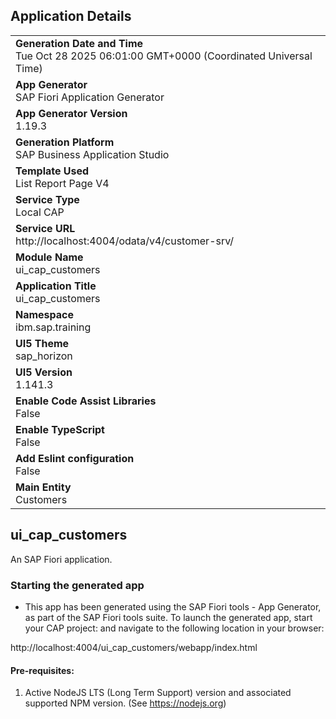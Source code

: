 ## Application Details
|               |
| ------------- |
|**Generation Date and Time**<br>Tue Oct 28 2025 06:01:00 GMT+0000 (Coordinated Universal Time)|
|**App Generator**<br>SAP Fiori Application Generator|
|**App Generator Version**<br>1.19.3|
|**Generation Platform**<br>SAP Business Application Studio|
|**Template Used**<br>List Report Page V4|
|**Service Type**<br>Local CAP|
|**Service URL**<br>http://localhost:4004/odata/v4/customer-srv/|
|**Module Name**<br>ui_cap_customers|
|**Application Title**<br>ui_cap_customers|
|**Namespace**<br>ibm.sap.training|
|**UI5 Theme**<br>sap_horizon|
|**UI5 Version**<br>1.141.3|
|**Enable Code Assist Libraries**<br>False|
|**Enable TypeScript**<br>False|
|**Add Eslint configuration**<br>False|
|**Main Entity**<br>Customers|

## ui_cap_customers

An SAP Fiori application.

### Starting the generated app

-   This app has been generated using the SAP Fiori tools - App Generator, as part of the SAP Fiori tools suite.  To launch the generated app, start your CAP project:  and navigate to the following location in your browser:

http://localhost:4004/ui_cap_customers/webapp/index.html

#### Pre-requisites:

1. Active NodeJS LTS (Long Term Support) version and associated supported NPM version.  (See https://nodejs.org)


